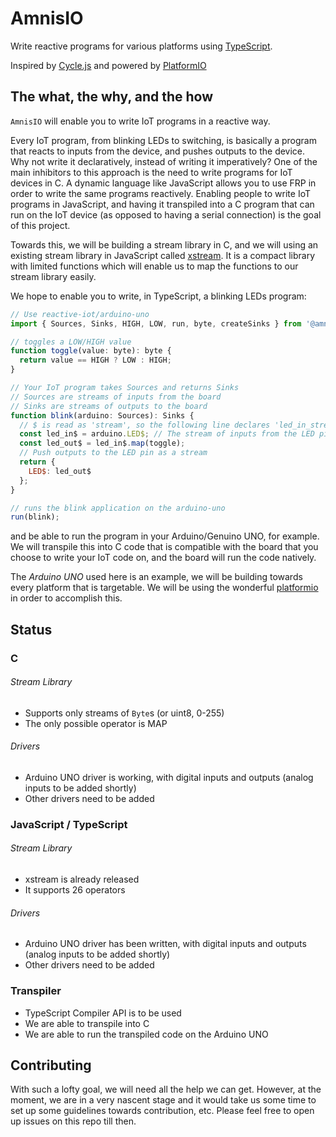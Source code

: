 # AmnisIO
Write reactive programs for various platforms using [TypeScript](https://www.typescriptlang.org/).

Inspired by [Cycle.js](http://cycle.js.org/) and powered by [PlatformIO](http://platformio.org/)

## The what, the why, and the how
`AmnisIO` will enable you to write IoT programs in a reactive way.

Every IoT program, from blinking LEDs to switching, is basically a program that reacts to inputs from the device, and pushes outputs to the device. Why not write it declaratively, instead of writing it imperatively? One of the main inhibitors to this approach is the need to write programs for IoT devices in C. A dynamic language like JavaScript allows you to use FRP in order to write the same programs reactively. Enabling people to write IoT programs in JavaScript, and having it transpiled into a C program that can run on the IoT device (as opposed to having a serial connection) is the goal of this project.

Towards this, we will be building a stream library in C, and we will using an existing stream library in JavaScript called [xstream](https://github.com/staltz/xstream). It is a compact library with limited functions which will enable us to map the functions to our stream library easily.

We hope to enable you to write, in TypeScript, a blinking LEDs program:
```js
// Use reactive-iot/arduino-uno
import { Sources, Sinks, HIGH, LOW, run, byte, createSinks } from '@amnisio/arduino-uno';

// toggles a LOW/HIGH value
function toggle(value: byte): byte {
  return value == HIGH ? LOW : HIGH;
}

// Your IoT program takes Sources and returns Sinks
// Sources are streams of inputs from the board
// Sinks are streams of outputs to the board
function blink(arduino: Sources): Sinks {
  // $ is read as 'stream', so the following line declares 'led_in_stream'
  const led_in$ = arduino.LED$; // The stream of inputs from the LED pin
  const led_out$ = led_in$.map(toggle);
  // Push outputs to the LED pin as a stream
  return {
    LED$: led_out$
  };
}

// runs the blink application on the arduino-uno
run(blink);
```
and be able to run the program in your Arduino/Genuino UNO, for example. We will transpile this into C code that is compatible with the board that you choose to write your IoT code on, and the board will run the code natively.

The *Arduino UNO* used here is an example, we will be building towards every platform that is targetable. We will be using the wonderful [platformio](https://github.com/platformio/platformio) in order to accomplish this.

## Status
### C
###### Stream Library
* Supports only streams of `Byte`s (or uint8, 0-255)
* The only possible operator is MAP

###### Drivers
* Arduino UNO driver is working, with digital inputs and outputs (analog inputs to be added shortly)
* Other drivers need to be added

### JavaScript / TypeScript
###### Stream Library
* xstream is already released
* It supports 26 operators

###### Drivers
* Arduino UNO driver has been written, with digital inputs and outputs (analog inputs to be added shortly)
* Other drivers need to be added

### Transpiler
* TypeScript Compiler API is to be used
* We are able to transpile into C
* We are able to run the transpiled code on the Arduino UNO

## Contributing
With such a lofty goal, we will need all the help we can get. However, at the moment, we are in a very nascent stage and it would take us some time to set up some guidelines towards contribution, etc. Please feel free to open up issues on this repo till then.
